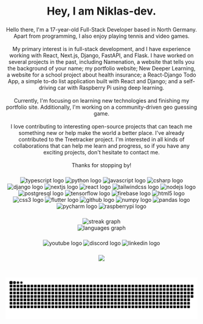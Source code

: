 <h1 align="center">Hey, I am Niklas-dev.</h1>

###

<p align="center">Hello there, I'm a 17-year-old Full-Stack Developer based in North Germany. Apart from programming, I also enjoy playing tennis and video games.<br><br>My primary interest is in full-stack development, and I have experience working with React, Next.js, Django, FastAPI, and Flask. I have worked on several projects in the past, including Namenation, a website that tells you the background of your name; my portfolio website; New Deeper Learning, a website for a school project about health insurance; a React-Django Todo App, a simple to-do list application built with React and Django; and a self-driving car with Raspberry Pi using deep learning.<br><br>Currently, I'm focusing on learning new technologies and finishing my portfolio site. Additionally, I'm working on a community-driven geo guessing game.<br><br>I love contributing to interesting open-source projects that can teach me something new or help make the world a better place. I've already contributed to the Treetracker project. I'm interested in all kinds of collaborations that can help me learn and progress, so if you have any exciting projects, don't hesitate to contact me.<br><br>Thanks for stopping by!</p>

###

<div align="center">
  <img src="https://cdn.jsdelivr.net/gh/devicons/devicon/icons/typescript/typescript-plain.svg" height="30" width="42" alt="typescript logo"  />
  <img src="https://cdn.jsdelivr.net/gh/devicons/devicon/icons/python/python-original.svg" height="30" width="42" alt="python logo"  />
  <img src="https://cdn.jsdelivr.net/gh/devicons/devicon/icons/javascript/javascript-original.svg" height="30" width="42" alt="javascript logo"  />
  <img src="https://cdn.jsdelivr.net/gh/devicons/devicon/icons/csharp/csharp-original.svg" height="30" width="42" alt="csharp logo"  />
  <img src="https://cdn.jsdelivr.net/gh/devicons/devicon/icons/django/django-plain.svg" height="30" width="42" alt="django logo"  />
  <img src="https://cdn.jsdelivr.net/gh/devicons/devicon/icons/nextjs/nextjs-original.svg" height="30" width="42" alt="nextjs logo"  />
  <img src="https://cdn.jsdelivr.net/gh/devicons/devicon/icons/react/react-original.svg" height="30" width="42" alt="react logo"  />
  <img src="https://cdn.jsdelivr.net/gh/devicons/devicon/icons/tailwindcss/tailwindcss-original-wordmark.svg" height="30" width="42" alt="tailwindcss logo"  />
  <img src="https://cdn.jsdelivr.net/gh/devicons/devicon/icons/nodejs/nodejs-original.svg" height="30" width="42" alt="nodejs logo"  />
  <img src="https://cdn.jsdelivr.net/gh/devicons/devicon/icons/postgresql/postgresql-original.svg" height="30" width="42" alt="postgresql logo"  />
  <img src="https://cdn.jsdelivr.net/gh/devicons/devicon/icons/tensorflow/tensorflow-original.svg" height="30" width="42" alt="tensorflow logo"  />
  <img src="https://cdn.jsdelivr.net/gh/devicons/devicon/icons/firebase/firebase-plain.svg" height="30" width="42" alt="firebase logo"  />
  <img src="https://cdn.jsdelivr.net/gh/devicons/devicon/icons/html5/html5-original.svg" height="30" width="42" alt="html5 logo"  />
  <img src="https://cdn.jsdelivr.net/gh/devicons/devicon/icons/css3/css3-original.svg" height="30" width="42" alt="css3 logo"  />
  <img src="https://cdn.jsdelivr.net/gh/devicons/devicon/icons/flutter/flutter-original.svg" height="30" width="42" alt="flutter logo"  />
  <img src="https://cdn.jsdelivr.net/gh/devicons/devicon/icons/github/github-original.svg" height="30" width="42" alt="github logo"  />
  <img src="https://cdn.jsdelivr.net/gh/devicons/devicon/icons/numpy/numpy-original.svg" height="30" width="42" alt="numpy logo"  />
  <img src="https://cdn.jsdelivr.net/gh/devicons/devicon/icons/pandas/pandas-original.svg" height="30" width="42" alt="pandas logo"  />
  <img src="https://cdn.jsdelivr.net/gh/devicons/devicon/icons/pycharm/pycharm-original.svg" height="30" width="42" alt="pycharm logo"  />
  <img src="https://cdn.jsdelivr.net/gh/devicons/devicon/icons/raspberrypi/raspberrypi-original.svg" height="30" width="42" alt="raspberrypi logo"  />
</div>

###

<div align="center">
  <img src="https://streak-stats.demolab.com?user=Niklas-dev&locale=en&mode=daily&theme=prussian&hide_border=false&border_radius=5" height="200" alt="streak graph" /> <br>
  <img src="https://github-readme-stats.vercel.app/api/top-langs?username=Niklas-dev&locale=en&hide_title=false&layout=compact&card_width=320&langs_count=5&theme=prussian&hide_border=false" height="150" alt="languages graph"  />
</div>

###

<div align="center">
  <img src="https://img.shields.io/static/v1?message=Youtube&logo=youtube&label=&color=FF0000&logoColor=white&labelColor=&style=for-the-badge" height="35" alt="youtube logo"  />
  <img src="https://img.shields.io/static/v1?message=Discord&logo=discord&label=&color=7289DA&logoColor=white&labelColor=&style=for-the-badge" height="35" alt="discord logo"  />
  <img src="https://img.shields.io/static/v1?message=LinkedIn&logo=linkedin&label=&color=0077B5&logoColor=white&labelColor=&style=for-the-badge" height="35" alt="linkedin logo"  />
</div>

###

<div align="center">
  <img height="200" src="https://media2.giphy.com/media/BUbMgQBShZOcMPohgn/giphy.gif?cid=ecf05e47920xlf43ly0sxleo64uowf7cr4pak4163bmohskv&ep=v1_gifs_search&rid=giphy.gif&ct=g"  />
</div>

###

<br clear="both">

<img src="https://raw.githubusercontent.com/Niklas-dev/Niklas-dev/output/snake.svg" alt="Snake animation" />

###

